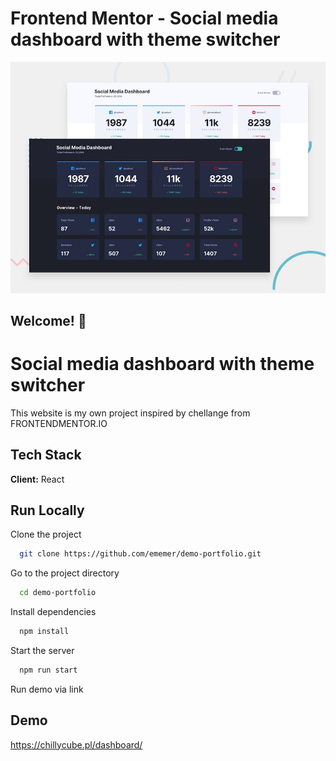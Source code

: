# Frontend Mentor - Social media dashboard with theme switcher

![Design preview for the Social media dashboard with theme switcher coding challenge](./design/desktop-preview.jpg)

## Welcome! 👋


# Social media dashboard with theme switcher


This website is my own project inspired by chellange from FRONTENDMENTOR.IO



## Tech Stack

**Client:** React




## Run Locally

Clone the project

```bash
  git clone https://github.com/ememer/demo-portfolio.git
```

Go to the project directory

```bash
  cd demo-portfolio
```

Install dependencies

```bash
  npm install
```

Start the server

```bash
  npm run start
```

Run demo via link

## Demo

https://chillycube.pl/dashboard/

